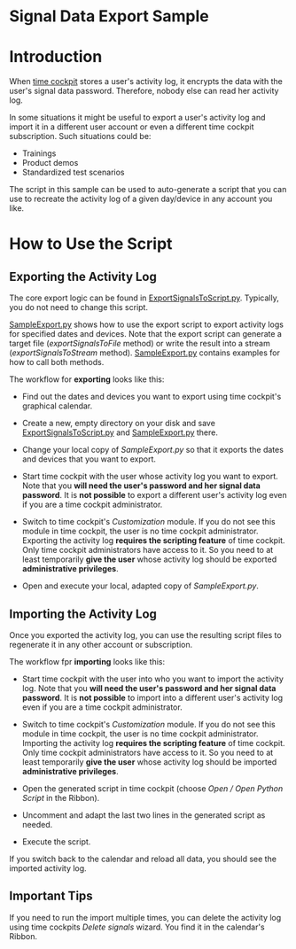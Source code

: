 # Signal Data Export Sample

# Introduction

When [time cockpit](http://www.timecockpit.com) stores a user's activity log,
it encrypts the data with the user's signal data password. Therefore, nobody
else can read her activity log.

In some situations it might be useful to export a user's activity log
and import it in a different user account or even a different time cockpit
subscription. Such situations could be:

* Trainings
* Product demos
* Standardized test scenarios

The script in this sample can be used to auto-generate a script that you
can use to recreate the activity log of a given day/device in any 
account you like.

# How to Use the Script

## Exporting the Activity Log

The core export logic can be found in [ExportSignalsToScript.py](ExportSignalsToScript.py).
Typically, you do not need to change this script.

[SampleExport.py](SampleExport.py) shows how to use the export script to
export activity logs for specified dates and devices. Note that the
export script can generate a target file (*exportSignalsToFile* method)
or write the result into a stream (*exportSignalsToStream* method).
[SampleExport.py](SampleExport.py) contains examples for how to call
both methods.

The workflow for **exporting** looks like this:

* Find out the dates and devices you want to export using time cockpit's
  graphical calendar.

* Create a new, empty directory on your disk and save [ExportSignalsToScript.py](ExportSignalsToScript.py)
  and [SampleExport.py](SampleExport.py) there.

* Change your local copy of *SampleExport.py* so that it exports the
  dates and devices that you want to export.

* Start time cockpit with the user whose activity log you want to export.
  Note that you **will need the user's password and her signal data password**.
  It is **not possible** to export a different user's activity log even if you
  are a time cockpit administrator.

* Switch to time cockpit's *Customization* module. If you do not see this 
  module in time cockpit, the user is no time cockpit administrator. 
  Exporting the activity log **requires the scripting feature** of time cockpit.
  Only time cockpit administrators have access to it. So you need to at 
  least temporarily **give the user** whose activity log should be exported
  **administrative privileges**.

* Open and execute your local, adapted copy of *SampleExport.py*.

## Importing the Activity Log

Once you exported the activity log, you can use the resulting script files
to regenerate it in any other account or subscription.

The workflow fpr **importing** looks like this:

* Start time cockpit with the user into who you want to import the
  activity log. Note that you **will need the user's password and her 
  signal data password**. It is **not possible** to import into a 
  different user's activity log even if you are a time cockpit administrator.

* Switch to time cockpit's *Customization* module. If you do not see this 
  module in time cockpit, the user is no time cockpit administrator. 
  Importing the activity log **requires the scripting feature** of time cockpit.
  Only time cockpit administrators have access to it. So you need to at 
  least temporarily **give the user** whose activity log should be imported
  **administrative privileges**.

* Open the generated script in time cockpit (choose *Open / Open Python 
  Script* in the Ribbon).

* Uncomment and adapt the last two lines in the generated script as needed.

* Execute the script.

If you switch back to the calendar and reload all data, you should see
the imported activity log.

## Important Tips

If you need to run the import multiple times, you can delete the activity log
using time cockpits *Delete signals* wizard. You find it in the
calendar's Ribbon.
